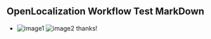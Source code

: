 ## OpenLocalization Workflow Test MarkDown
* ![image1](.\11a82fe1-786f-4479-87ae-dd77e882d9c3.PNG)   ![image2](.\ce854b2f-6a59-4501-991f-05f6661d7b96.png) 
thanks!